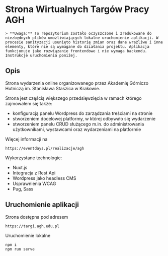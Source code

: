 # Strona Wirtualnych Targów Pracy AGH

    > **Uwaga:** To repozytorium zostało oczyszczone i zredukowane do niezbędnych plików umożliwiających lokalne uruchomienie aplikacji. W procesie sanityzacji usunięto historię zmian oraz dane wrażliwe i inne elementy, które nie są wymagane do działania projektu. Aplikacja funkcjonuje jako rozwiązanie frontendowe i nie wymaga backendu. Instrukcje uruchomienia poniżej.

## Opis

Strona wydarzenia online organizowanego przez Akademię Górniczo Hutniczą im. Stanisława Staszica w Krakowie.

Strona jest częścią większego przedsięwzięcia w ramach którego zajmowałem się także:
- konfiguracją panelu Wordpress do zarządzania treściami na stronie
- stworzeniem docelowej platformy, w której odbywało się wydarzenie
- stworzeniem panelu CRUD służącego m.in. do administrowania użytkownikami, wystawcami oraz wydarzeniami na platformie

Więcej informacji na

    https://eventdays.pl/realizacje/agh

Wykorzystane technologie:
- Nuxt.js
- Integracja z Rest Api
- Wordpress jako headless CMS
- Usprawnienia WCAG
- Pug, Sass

## Uruchomienie aplikacji

Strona dostępna pod adresem

    https://targi.agh.edu.pl

Uruchomienie lokalne

    npm i
    npm run serve

